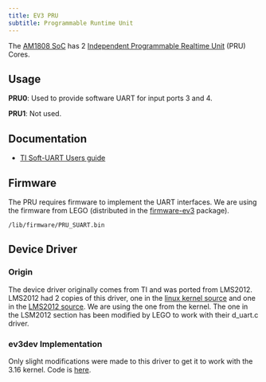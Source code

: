 ```yaml
---
title: EV3 PRU
subtitle: Programmable Runtime Unit
---
```


The [AM1808 SoC](../ev3-processor) has 2 [Independent Programmable Realtime Unit]
(PRU) Cores.

[Independent Programmable Realtime Unit]: http://processors.wiki.ti.com/index.php/Programmable_Realtime_Unit_Subsystem

## Usage

__PRU0__: Used to provide software UART for input ports 3 and 4.

__PRU1__: Not used.

## Documentation

* [TI Soft-UART Users guide](http://processors.wiki.ti.com/index.php/Soft-UART_Implementation_on_OMAPL_PRU_-_Software_Users_Guide)

## Firmware

The PRU requires firmware to implement the UART interfaces. We are using the
firmware from LEGO (distributed in the [firmware-ev3] package).

    /lib/firmware/PRU_SUART.bin

[firmware-ev3]: https://github.com/ev3dev/firmware-ev3

## Device Driver

### Origin

The device driver originally comes from TI and was ported from LMS2012. LMS2012
had 2 copies of this driver, one in the [linux kernel source] and one in the
[LMS2012 source]. We are using the one from the kernel. The one in the LSM2012
section has been modified by LEGO to work with their d_uart.c driver.

[linux kernel source]: https://github.com/mindboards/ev3sources/tree/master/extra/linux-03.20.00.13/pru-firmware-05-31-2011-1423-v3.0
[LMS2012 source]: https://github.com/mindboards/ev3sources/tree/master/lms2012/d_uart/Linuxmod_AM1808/pru-firmware-05-31-2011-1423-v3.0

### ev3dev Implementation

Only slight modifications were made to this driver to get it to work with the
3.16 kernel. Code is [here][source code].

[source code]: https://github.com/ev3dev/ev3-kernel/tree/ev3dev-jessie/drivers/tty/serial/omapl_pru
